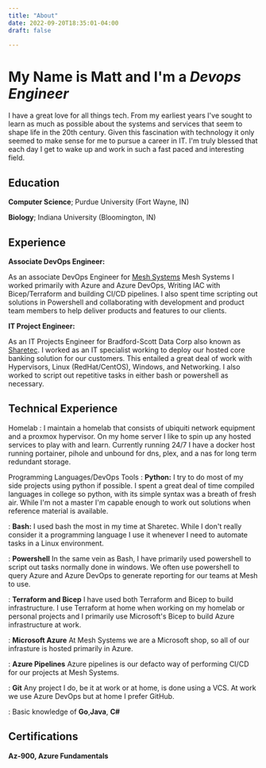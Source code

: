 ```yaml
---
title: "About"
date: 2022-09-20T18:35:01-04:00
draft: false

---
```


# My Name is Matt and I'm a *Devops Engineer*

I have a great love for all things tech. From my earliest years I've sought to learn as much as possible about the systems and services that seem to shape life in the 20th century. Given this fascination with technology it only seemed to make sense for me to pursue a career in IT. I'm truly blessed that each day I get to wake up and work in such a fast paced and interesting field.




Education
---------

   **Computer Science**; Purdue University (Fort Wayne, IN)

   **Biology**; Indiana University (Bloomington, IN)

Experience
----------

**Associate DevOps Engineer:**

As an associate DevOps Engineer for [Mesh Systems](https://meshsystems.com/) Mesh Systems I worked primarily with Azure and Azure DevOps, Writing IAC with Bicep/Terraform and building CI/CD pipelines. I also spent time scripting out solutions in Powershell and collaborating with development and product team members to help deliver products and features to our clients.

**IT Project Engineer:**

As an IT Projects Engineer for Bradford-Scott Data Corp also known as [Sharetec](https://www.sharetec.com/). I worked as an IT specialist working to deploy our hosted core banking solution for our customers. This entailed a great deal of work with Hypervisors, Linux (RedHat/CentOS), Windows, and Networking. I also worked to script out repetitive tasks in either bash or powershell as necessary. 

Technical Experience
--------------------

Homelab
:   I maintain a homelab that consists of ubiquiti network equipment and a proxmox hypervisor. On my home server I like to spin up any hosted services to play with and learn. Currently running 24/7 I have a docker host running portainer, pihole and unbound for dns, plex, and a nas for long term redundant storage. 


Programming Languages/DevOps Tools
:   **Python:** I try to do most of my side projects using python if possible. I spent a great deal of time compiled languages in college so python, with its simple syntax was a breath of fresh air. While I'm not a master I'm capable enough to work out solutions when reference material is available. 

:   **Bash:** I used bash the most in my time at Sharetec. While I don't really consider it a programming language I use it whenever I need to automate tasks in a Linux environment.

:   **Powershell** In the same vein as Bash, I have primarily used powershell to script out tasks normally done in windows. We often use powershell to query Azure and Azure DevOps to generate reporting for our teams at Mesh to use.

:   **Terraform and Bicep** I have used both Terraform and Bicep to build infrastructure. I use Terraform at home when working on my homelab or personal projects and I primarily use Microsoft's Bicep to build Azure infrastructure at work.

:   **Microsoft Azure** At Mesh Systems we are a Microsoft shop, so all of our infrasture is hosted primarily in Azure.

:   **Azure Pipelines** Azure pipelines is our defacto way of performing CI/CD for our projects at Mesh Systems.

:   **Git** Any project I do, be it at work or at home, is done using a VCS. At work we use Azure DevOps but at home I prefer GitHub.

:   Basic knowledge of **Go**,**Java**, **C#**

Certifications
----------------------------------------

**Az-900, Azure Fundamentals** 
